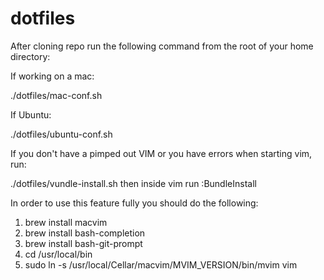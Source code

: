 dotfiles
=======

After cloning repo run the following command from the root of your home directory:

If working on a mac:

./dotfiles/mac-conf.sh

If Ubuntu:

./dotfiles/ubuntu-conf.sh

If you don't have a pimped out VIM or you have errors when starting vim, run:

./dotfiles/vundle-install.sh then inside vim run :BundleInstall

In order to use this feature fully you should do the following:

1. brew install macvim
2. brew install bash-completion
3. brew install bash-git-prompt
2. cd /usr/local/bin
3. sudo ln -s /usr/local/Cellar/macvim/MVIM_VERSION/bin/mvim vim



